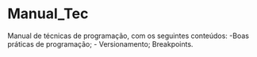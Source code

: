 # Manual_Tec
Manual de técnicas de programação, com os seguintes conteúdos: -Boas práticas de programação; - Versionamento; Breakpoints.
